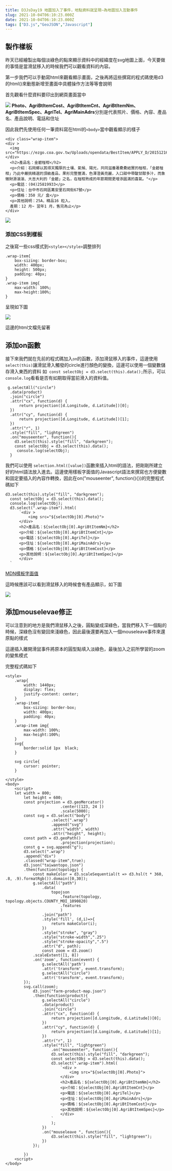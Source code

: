 ```yaml
---
title: D3JsDay19 地圖加入了事件，地點資料就呈現—為地圖加入互動事件
slug: 2021-10-04T06:10:23.000Z
date: 2021-10-04T06:10:23.000Z
tags: ["D3.js","GeoJSON","Javascript"]
---
```


## 製作樣板
昨天已經繪製出每個淡綠色的點來顯示資料中的經緯度在svg地圖上面，今天要做的事情是當滑鼠移入的時候我們可以觀看資料的內容。

第一步我們可以手動寫html來觀看顯示畫面，之後再將這些撰寫的程式碼使用d3的html()來動態新增至畫面中具體操作方法等等會說明

首先觀看什麼資料要印出到網頁畫面當中

![](https://filedn.eu/ll8NkasFkw1XVJBG2Fp9A1p/gatsby_image/ithome_2021/20211004_01.png)
**Photo、AgriBtItemCost、AgriBtItemCnt、AgriBtItemNm、AgriBtItemSpec、AgriTel、AgriMainAdrs**分別是代表照片、價格、內容、產品名、產品說明、電話和住址

因此我們先使用任何一筆資料寫在html的`<body>`當中觀看顯示的樣子
```html{numberLines: true}
<div class="wrap-item">
<div >
  <img src="https://ezgo.coa.gov.tw/Uploads/opendata/BestItem/APPLY_D/20151216180812.jpg">
</div>
  <h2>產品名：金碧椪柑</h2>
  <p>介紹：石岡鄉以其得天獨厚的土壤、氣候、陽光，共同滋養著纍纍結實的椪柑，「金碧椪柑」乃此中嚴挑精選的頂級產品，果形完整豐滿，色澤澄黃亮麗，入口甜中帶酸甘醇多汁，而象徵財源滾滾、大吉大利的「金碧」之名，在椪柑熟成的年節期間更增添圓滿的喜氣。"</p>
  <p>電話：(04)25819933</p>
  <p>住址：台中市石岡區萬安里石岡街67號</p>
  <p>價格：350 元/ 盒</p>
  <p>其他說明：25A，精品16 粒入。
  產期：12 月~ 翌年1 月，售完為止</p>
</div>
```

![](https://filedn.eu/ll8NkasFkw1XVJBG2Fp9A1p/gatsby_image/ithome_2021/20211004_02.png)
### 添加CSS到樣板
之後寫一些css樣式到`<style></style>`調整排列

```html{numberLines: true}
.wrap-item{
    box-sizing: border-box;
    width: 400px;
    height: 500px;
    padding: 40px;
}
.wrap-item img{
    max-width: 100%;
    max-height:100%;
}
```
呈現如下圖

![](https://filedn.eu/ll8NkasFkw1XVJBG2Fp9A1p/gatsby_image/ithome_2021/20211004_03.png)

這邊的html文檔先留著

## 添加on函數

接下來我們就在先前的程式碼加入`on`的函數，添加滑鼠移入的事件，這邊使用`select(this)`讓滑鼠滑入觸發的circle進行顏色的變換，這邊可以使用一個變數儲存滑入東西的資料
如` const selectObj = d3.select(this).data();`所示，可以`console.log`看看是否有如期取得當前滑入的資料值。
```javascript{numberLines: true}
 g.selectAll("circle")
  .data(product)
  .join("circle")
  .attr("cx", function(d) {
      return projection([d.Longitude, d.Latitude])[0];
  })
  .attr("cy", function(d) {
      return projection([d.Longitude, d.Latitude])[1];
  })
  .attr("r", 1)
  .style("fill", "lightgreen")
  .on("mouseenter", function(){ 
    d3.select(this).style("fill", "darkgreen");
    const selectObj = d3.select(this).data();
     console.log(selectObj);
  }
```

我們可以使用 `selection.html([value])`函數來插入html的語法，把剛剛所建立好的html語法放入進去。這邊使用樣板字面值的Javascript語法來撰寫也方便變數和固定要插入的內容作轉換，因此在on("mouseenter", function(){})的完整程式碼如下
```javascript{numberLines: true}
d3.select(this).style("fill", "darkgreen");
  const selectObj = d3.select(this).data();
  console.log(selectObj);
  d3.select(".wrap-item").html(
      `<div >
          <img src="${selectObj[0].Photo}">
      </div>
      <h2>產品名：${selectObj[0].AgriBtItemNm}</h2>
      <p>介紹：${selectObj[0].AgriBtItemCnt}</p>
      <p>電話：${selectObj[0].AgriTel}</p>
      <p>住址：${selectObj[0].AgriMainAdrs}</p>
      <p>價格：${selectObj[0].AgriBtItemCost}</p>
      <p>其他說明：${selectObj[0].AgriBtItemSpec}</p>
      </div>
  `
```

[MDN樣板字面值](https://developer.mozilla.org/zh-TW/docs/Web/JavaScript/Reference/Template_literals)

這時候應該可以看到滑鼠移入的時候會有產品顯示，如下圖

![](https://filedn.eu/ll8NkasFkw1XVJBG2Fp9A1p/gatsby_image/ithome_2021/20211004_04.png)


## 添加mouselevae修正
可以注意到的地方是我們滑鼠移入之後，圓點變成深綠色，當我們移入下一個點的時候，深綠色沒有變回來淺綠色，因此最後還要再加入一個mouseleave事件來還原點的樣式


這邊插入離開滑鼠事件將原本的圓型點填入淡綠色，最後加入之前所學習的zoom的變焦模式


完整程式碼如下
```javascript{numberLines: true}
<style>
    .wrap{
        width: 1440px;
        display: flex;
        justify-content: center;
    }
    .wrap-item{
        box-sizing: border-box;
        width: 400px;
        padding: 40px;
    }
    .wrap-item img{
        max-width: 100%;
        max-height:100%;
    }
    svg{
        border:solid 1px  black;
    }

    svg circle{
        cursor: pointer;
    }

</style>
<body>
    <script>
    let width = 800;
        let height = 600;
        const projection = d3.geoMercator()
                        .center([123, 24 ])
                        .scale(5000);
        const svg = d3.select("body")
                    .select(".wrap")
                    .append("svg")
                    .attr("width", width)
                    .attr("height", height);
        const path = d3.geoPath()
                        .projection(projection);
        const g = svg.append("g");
        d3.select(".wrap")
        .append("div")
        .classed("wrap-item",true);
        d3.json("taiwantopo.json")
        .then(function(topology) {
            const makeColor = d3.scaleSequential(t => d3.hsl(t * 360, .8, .9).formatRgb()).domain([0,30]);
            g.selectAll("path")
                .data(
                    topojson
                        .feature(topology, topology.objects.COUNTY_MOI_1090820)
                        .features
                        )
                .join("path")
                .style('fill', (d,i)=>{
                    return makeColor(i);
                })
                .style("stroke", "gray")
                .style("stroke-width",".25")
                .style("stroke-opacity",".5")
                .attr("d", path);
                const zoom = d3.zoom()
            .scaleExtent([1, 8])
            .on('zoom', function(event) {
                g.selectAll('path')
                .attr('transform', event.transform);
                g.selectAll("circle")
                .attr('transform', event.transform);
        });
        svg.call(zoom);
            d3.json("farm-product-map.json")
            .then(function(product){
                g.selectAll("circle")
                .data(product)
                .join("circle")
                .attr("cx", function(d) {
                    return projection([d.Longitude, d.Latitude])[0];
                })
                .attr("cy", function(d) {
                    return projection([d.Longitude, d.Latitude])[1];
                })
                .attr("r", 1)
                .style("fill", "lightgreen")
                    .on("mouseenter", function(){  
                    d3.select(this).style("fill", "darkgreen");
                    const selectObj = d3.select(this).data();
                    d3.select(".wrap-item").html(
                        `<div >
                            <img src="${selectObj[0].Photo}">
                        </div>
                        <h2>產品名：${selectObj[0].AgriBtItemNm}</h2>
                        <p>介紹：${selectObj[0].AgriBtItemCnt}</p>
                        <p>電話：${selectObj[0].AgriTel}</p>
                        <p>住址：${selectObj[0].AgriMainAdrs}</p>
                        <p>價格：${selectObj[0].AgriBtItemCost}</p>
                        <p>其他說明：${selectObj[0].AgriBtItemSpec}</p>
                        </div>
                    `
                    );
                })
                .on("mouseleave ", function(){
                    d3.select(this).style("fill", "lightgreen");
                })
            });

        })
    <script>
</body>
```


